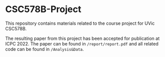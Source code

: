 # CSC578B-Project
This repository contains materials related to the course project for UVic CSC578B.

The resulting paper from this project has been accepted for publication at ICPC 2022. 
The paper can be found in `/report/report.pdf` and all related code can be found in `/Analysis&Data`.
